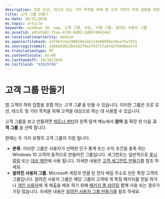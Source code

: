 ```yaml
---
description: 프로 모션, 테스트 또는 기타 목적을 위해 앱 고객 기반의 하위 집합을 대상으로 하는 데 사용할 수 있는 고객 그룹을 만듭니다.
title: 고객 그룹 만들기
ms.date: 10/31/2018
ms.topic: article
keywords: windows 10, uwp, 고객 그룹, 부문, 비행 그룹, 알려진 사용자 그룹
ms.assetid: ad1a5a02-71aa-47d9-8d03-2d85f4941442
ms.localizationpriority: medium
ms.openlocfilehash: e3f4b7cba190929e2a5114e98956e19aa75ef831
ms.sourcegitcommit: a3bbd3dd13be5d2f8a2793717adf4276840ee17d
ms.translationtype: MT
ms.contentlocale: ko-KR
ms.lasthandoff: 10/30/2020
ms.locfileid: "93029706"
---
```

# <a name="create-customer-groups"></a>고객 그룹 만들기

앱 고객의 하위 집합을 포함 하는 *고객 그룹* 을 만들 수 있습니다. 이러한 그룹은 프로 모션, 테스트 및 기타 목적을 위해 고객을 대상으로 하는 데 사용할 수 있습니다.

고객 그룹을 보고 만들려면 [파트너 센터](https://partner.microsoft.com/dashboard)의 왼쪽 탐색 메뉴에서 **참여** 를 확장 한 다음 **고객 그룹** 을 선택 합니다.

현재는 두 가지 유형의 고객 그룹이 지원 됩니다.

- **분류.** 이러한 그룹은 사용자가 선택한 인구 통계 또는 수익 조건을 충족 하는 Windows 10 고객의 동적으로 만들어진 그룹입니다. 세그먼트는 일반적으로 [푸시 알림](send-push-notifications-to-your-apps-customers.md) 또는 [대상 제안](use-targeted-offers-to-maximize-engagement-and-conversions.md)에 사용 됩니다. 자세한 내용은 [고객 세그먼트 만들기](create-customer-segments.md)를 참조 하세요.
- **알려진 사용자 그룹.** Microsoft 계정과 연결 된 전자 메일 주소로 만든 특정 고객의 그룹입니다. 알려진 사용자 그룹은 해당 그룹의 고객에 게 특정 패키지를 전달 하거나 [개인 사용자](choose-visibility-options.md#audience)에 게 제출을 배포 하기 위해 [패키지 플 라이팅](package-flights.md) 함께 사용 되는 경우가 가장 많습니다. 자세한 내용은 [알려진 사용자 그룹 만들기](create-known-user-groups.md)를 참조 하세요.
